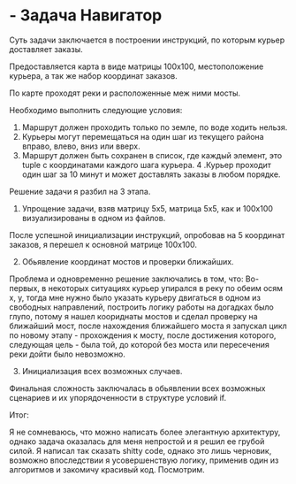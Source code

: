 # - Задача Навигатор

Суть задачи заключается в построении инструкций, по которым курьер доставляет заказы. 

Предоставляется карта в виде матрицы 100х100, местоположение курьера, а так же набор координат заказов.

По карте проходят реки и расположенные меж ними мосты.

Необходимо выполнить следующие условия:

1. Маршрут должен проходить только по земле, по воде ходить нельзя. 
2. Курьеры могут перемещаться на один шаг из текущего района вправо, влево, вниз или вверх. 
3. Маршрут должен быть сохранен в список, где каждый элемент, это tuple с координатами каждого шага курьера.
4 .Курьер проходит один шаг за 10 минут и может доставлять заказы в любом порядке.

Решение задачи я разбил на 3 этапа.

1. Упрощение задачи, взяв матрицу 5х5, матрица 5х5, как и 100х100 визуализированы в одном из файлов.

После успешной инициализации инструкций, опробовав на 5 координат заказов, я перешел к основной матрице 100х100.

2. Обьявление координат мостов и проверки ближайших.

Проблема и одновременно решение заключались в том, что:
Во-первых, в некоторых ситуациях курьер упирался в реку по обеим осям x, y, тогда мне нужно было указать 
курьеру двигаться в одном из свободных направлений, построить логику работы на догадках было глупо, потому
я нашел коориднаты мостов и сделал проверку на ближайший мост, после нахождения ближайшего моста я запускал цикл 
по новому этапу - прохождения к мосту, после достижения которого, следующая цель - была той, до которой без моста
или пересечения реки дойти было невозможно.

3. Инициализация всех возможных случаев.

Финальная сложность заключалась в обьявлении всех возможных сценариев и их упорядоченности в структуре условий if.

Итог:

Я не сомневаюсь, что можно написать более элегантную архитектуру, однако задача оказалась для меня непростой 
и я решил ее грубой силой. Я написал так сказать shitty code, однако это лишь черновик, возможно впоследствии 
я усовершенствую логику, применив один из алгоритмов и закомичу красивый код. Посмотрим.










